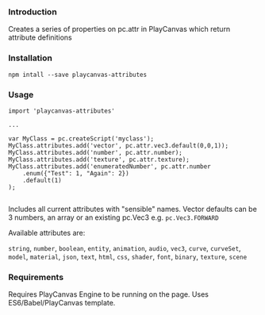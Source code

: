 ### Introduction

Creates a series of properties on pc.attr in PlayCanvas which return attribute definitions

### Installation

```language-shell
npm intall --save playcanvas-attributes
```

### Usage

```language-javascript
import 'playcanvas-attributes'

...

var MyClass = pc.createScript('myclass');
MyClass.attributes.add('vector', pc.attr.vec3.default(0,0,1));
MyClass.attributes.add('number', pc.attr.number);
MyClass.attributes.add('texture', pc.attr.texture);
MyClass.attributes.add('enumeratedNumber', pc.attr.number
    .enum({"Test": 1, "Again": 2})
    .default(1)
);
 

```

Includes all current attributes with "sensible" names. Vector defaults can be 3 numbers, an array or
an existing pc.Vec3 e.g. `pc.Vec3.FORWARD`

Available attributes are:

`string`, `number`, `boolean`, `entity`, `animation`, `audio`, `vec3`, `curve`, `curveSet`, `model`,
`material`, `json`, `text`, `html`, `css`, `shader`, `font`, `binary`, `texture`, `scene`

### Requirements

Requires PlayCanvas Engine to be running on the page.  Uses ES6/Babel/PlayCanvas template.

